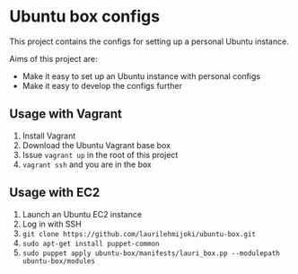 # Ubuntu box configs

This project contains the configs for setting up a personal Ubuntu instance.

Aims of this project are:

* Make it easy to set up an Ubuntu instance with personal configs
* Make it easy to develop the configs further

## Usage with Vagrant

1. Install Vagrant
2. Download the Ubuntu Vagrant base box
3. Issue `vagrant up` in the root of this project
4. `vagrant ssh` and you are in the box

## Usage with EC2

1. Launch an Ubuntu EC2 instance
2. Log in with SSH
3. `git clone https://github.com/laurilehmijoki/ubuntu-box.git`
4. `sudo apt-get install puppet-common`
5. `sudo puppet apply ubuntu-box/manifests/lauri_box.pp --modulepath
   ubuntu-box/modules`

